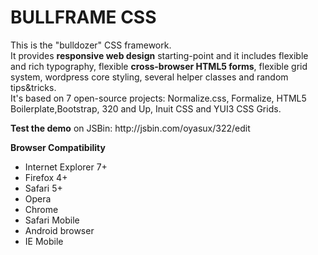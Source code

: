 <h1>BULLFRAME CSS</h1>

<p>This is the "bulldozer" CSS framework.<br>
It provides <b>responsive web design</b> starting-point and it includes flexible and rich typography, flexible <b>cross-browser HTML5 forms</b>, flexible grid system, 
wordpress core styling, several helper classes and random tips&tricks.<br>
It's based on 7 open-source projects: Normalize.css, Formalize, HTML5 Boilerplate,Bootstrap, 320 and Up, Inuit CSS and YUI3 CSS Grids.</p>

<p><b>Test the demo</b> on JSBin: http://jsbin.com/oyasux/322/edit</p>

<b>Browser Compatibility</b>
<ul>
  <li>Internet Explorer 7+
  <li>Firefox 4+</li>
  <li>Safari 5+</li>
  <li>Opera</li>
  <li>Chrome</li>
  <li>Safari Mobile</li>
  <li>Android browser</li>
  <li>IE Mobile</li>
</ul>
